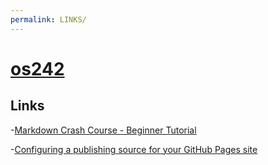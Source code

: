 ```yaml
---
permalink: LINKS/
---
```


# [os242](https://github.com/Numeralis/os242)

## Links

-[Markdown Crash Course - Beginner Tutorial](https://www.youtube.com/watch?v=34_dRW42kYI&t=23s)

-[Configuring a publishing source for your GitHub Pages site](https://docs.github.com/en/pages/getting-started-with-github-pages/configuring-a-publishing-source-for-your-github-pages-site)
